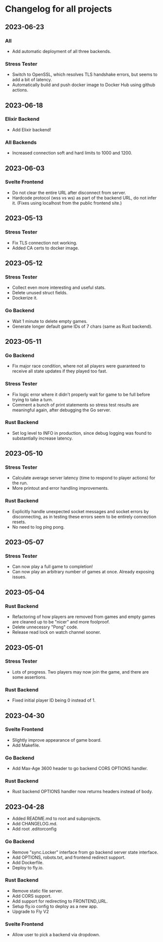 # Changelog for all projects

## 2023-06-23
### All
* Add automatic deployment of all three backends.
### Stress Tester
* Switch to OpenSSL, which resolves TLS handshake errors, but seems to add a bit of latency.
* Automatically build and push docker image to Docker Hub using github actions.

## 2023-06-18
### Elixir Backend
* Add Elixir backend!
### All Backends
* Increased connection soft and hard limits to 1000 and 1200.

## 2023-06-03
### Svelte Frontend
* Do not clear the entire URL after disconnect from server.
* Hardcode protocol (wss vs ws) as part of the backend URL, do not infer it.
  (Fixes using localhost from the public frontend site.)

## 2023-05-13
### Stress Tester
* Fix TLS connection not working.
* Added CA certs to docker image.

## 2023-05-12
### Stress Tester
* Collect even more interesting and useful stats.
* Delete unused struct fields.
* Dockerize it.

### Go Backend
* Wait 1 minute to delete empty games.
* Generate longer default game IDs of 7 chars (same as Rust backend).

## 2023-05-11
### Go Backend
* Fix major race condition, where not all players were guaranteed to receive
  all state updates if they played too fast.

### Stress Tester
* Fix logic error where it didn't properly wait for game to be full
  before trying to take a turn.
* Comment a bunch of print statements so stress test results are meaningful
  again, after debugging the Go server.

### Rust Backend
* Set log level to INFO in production, since debug logging was found
  to substantially increase latency.

## 2023-05-10
### Stress Tester
* Calculate average server latency (time to respond to player actions) for the run.
* More printout and error handling improvements.

### Rust Backend
* Explicitly handle unexpected socket messages and socket errors
  by disconnecting, as in testing these errors seem to be entirely
  connection resets.
* No need to log ping pong.

## 2023-05-07
### Stress Tester
* Can now play a full game to completion!
* Can now play an arbitrary number of games at once. Already exposing issues.

## 2023-05-04

### Rust Backend
* Refactoring of how players are removed from games and empty games
  are cleaned up to be "nicer" and more foolproof.
* Delete unnecessry "Pong" code.
* Release read lock on watch channel sooner.

## 2023-05-01

### Stress Tester
* Lots of progress. Two players may now join the game, and there are some assertions.

### Rust Backend
* Fixed initial player ID being 0 instead of 1.

## 2023-04-30

### Svelte Frontend
* Slightly improve appearance of game board.
* Add Makefile.

### Go Backend
* Add Max-Age 3600 header to go backend CORS OPTIONS handler.

### Rust Backend
* Rust backend OPTIONS handler now returns headers instead of body.

## 2023-04-28

* Added README.md to root and subprojects.
* Add CHANGELOG.md.
* Add root .editorconfig

### Go Backend
* Remove "sync.Locker" interface from go backend server state interface.
* Add OPTIONS, robots.txt, and frontend redirect support.
* Add Dockerfile.
* Deploy to fly.io.

### Rust Backend
* Remove static file server.
* Add CORS support.
* Add support for redirecting to FRONTEND_URL.
* Setup fly.io config to deploy as a new app.
* Upgrade to Fly V2

### Svelte Frontend
* Allow user to pick a backend via dropdown.
